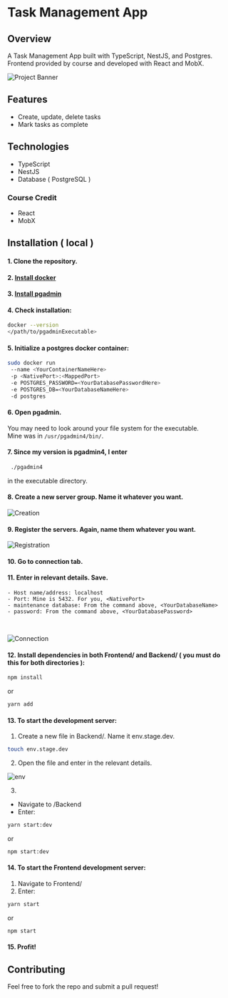 # Task Management App

## Overview

A Task Management App built with TypeScript, NestJS, and Postgres.
Frontend provided by course and developed with React and MobX.

![Project Banner](https://github.com/RyanLilleyman/taskManager/blob/main/readmeResources/banner.gif)

## Features

- Create, update, delete tasks
- Mark tasks as complete

## Technologies

- TypeScript
- NestJS
- Database ( PostgreSQL )

### Course Credit
   - React
   - MobX

## Installation ( local )

#### 1. Clone the repository.
#### 2. [Install docker](https://docs.docker.com/get-docker/)
#### 3. [Install pgadmin](https://www.pgadmin.org/download/)
#### 4. Check installation:
  
```bash
docker --version
</path/to/pgadminExecutable>
```

#### 5. Initialize a postgres docker container:

```bash
sudo docker run
 --name <YourContainerNameHere>
 -p <NativePort>:<MappedPort>
 -e POSTGRES_PASSWORD=<YourDatabasePasswordHere>
 -e POSTGRES_DB=<YourDatabaseNameHere>
 -d postgres
```

#### 6. Open pgadmin.
 You may need to look around your file system for the executable. <br> Mine was in `/usr/pgadmin4/bin/`.

#### 7. Since my version is pgadmin4, I enter

```bash
 ./pgadmin4
```
   in the executable directory.


#### 8. Create a new server group. Name it whatever you want.  
![Creation](https://github.com/RyanLilleyman/taskManager/blob/main/readmeResources/creation.gif)
#### 9. Register the servers. Again, name them whatever you want.  
![Registration](https://github.com/RyanLilleyman/taskManager/blob/main/readmeResources/registration.gif)
#### 10. Go to connection tab.  
#### 11. Enter in relevant details. Save.
    - Host name/address: localhost
    - Port: Mine is 5432. For you, <NativePort>
    - maintenance database: From the command above, <YourDatabaseName>
    - password: From the command above, <YourDatabasePassword>
 <br>
 
![Connection](https://github.com/RyanLilleyman/taskManager/blob/main/readmeResources/connect.gif)

#### 12. Install dependencies in both Frontend/ and Backend/ **( you must do this for both directories )**:
   
```bash
npm install
```

or

```bash
yarn add
```

#### 13. To start the development server:
   1. Create a new file in Backend/. Name it env.stage.dev.
   ```bash
   touch env.stage.dev
   ```
   2. Open the file and enter in the relevant details.

   ![env](https://github.com/RyanLilleyman/taskManager/blob/main/readmeResources/Screenshot%20from%202023-07-27%2015-08-24.png)

   3. 
   - Navigate to /Backend
   - Enter:
     
   ```bash
   yarn start:dev
   ```
   or 

   ```bash
   npm start:dev
   ```
#### 14. To start the Frontend development server:

   1. Navigate to  Frontend/
   2. Enter:

   ```bash
   yarn start
   ```
   or

   ```bash
   npm start
   ```

#### 15. Profit!










## Contributing
Feel free to fork the repo and submit a pull request!
